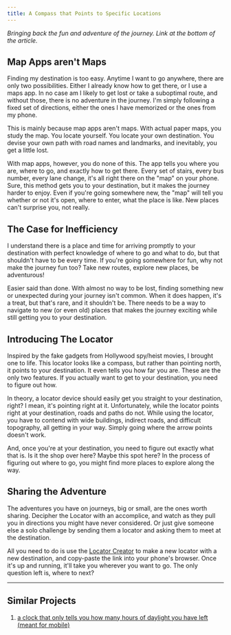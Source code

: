 ```yaml
---
title: A Compass that Points to Specific Locations
---
```


*Bringing back the fun and adventure of the journey. Link at the bottom of the article.*

## Map Apps aren't Maps

Finding my destination is too easy. Anytime I want to go anywhere, there are only two possibilities. Either I already know how to get there, or I use a maps app. In no case am I likely to get lost or take a suboptimal route, and without those, there is no adventure in the journey. I'm simply following a fixed set of directions, either the ones I have memorized or the ones from my phone.

This is mainly because map apps aren't maps. With actual paper maps, you study the map. You locate yourself. You locate your own destination. You devise your own path with road names and landmarks, and inevitably, you get a little lost. 

With map apps, however, you do none of this. The app tells you where you are, where to go, and exactly how to get there. Every set of stairs, every bus number, every lane change, it's all right there on the "map" on your phone. Sure, this method gets you to your destination, but it makes the journey harder to enjoy. Even if you're going somewhere new, the "map" will tell you whether or not it's open, where to enter, what the place is like. New places can't surprise you, not really.

## The Case for Inefficiency

I understand there is a place and time for arriving promptly to your destination with perfect knowledge of where to go and what to do, but that shouldn't have to be every time. If you're going somewhere for fun, why not make the journey fun too? Take new routes, explore new places, be adventurous!

Easier said than done. With almost no way to be lost, finding something new or unexpected during your journey isn't common. When it does happen, it's a treat, but that's rare, and it shouldn't be. There needs to be a way to navigate to new (or even old) places that makes the journey exciting while still getting you to your destination.

## Introducing The Locator

Inspired by the fake gadgets from Hollywood spy/heist movies, I brought one to life. This locator looks like a compass, but rather than pointing north, it points to your destination. It even tells you how far you are. These are the only two features. If you actually want to get to your destination, you need to figure out how. 

In theory, a locator device should easily get you straight to your destination, right? I mean, it's pointing right at it. Unfortunately, while the locator points right at your destination, roads and paths do not. While using the locator, you have to contend with wide buildings, indirect roads, and difficult topography, all getting in your way. Simply going where the arrow points doesn't work.

And, once you're at your destination, you need to figure out exactly what that is. Is it the shop over here? Maybe this spot here? In the process of figuring out where to go, you might find more places to explore along the way.

## Sharing the Adventure

The adventures you have on journeys, big or small, are the ones worth sharing. Decipher the Locator with an accomplice, and watch as they pull you in directions you might have never considered. Or just give someone else a solo challenge by sending them a locator and asking them to meet at the destination.

All you need to do is use the [Locator Creator](/locator/creator/) to make a new locator with a new destination, and copy-paste the link into your phone's browser. Once it's up and running, it'll take you wherever you want to go. The only question left is, where to next?

---

## Similar Projects

1. [a clock that only tells you how many hours of daylight you have left (meant for mobile)](/chatgpt-mini-projects/daylight/)